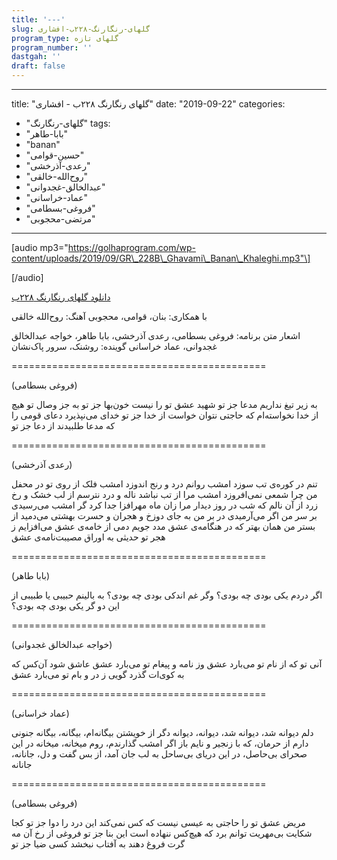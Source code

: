 ```yaml
---
title: '---'
slug: گلهای-رنگارنگ-۲۲۸ب-افشاری
program_type: گلهای تازه
program_number: ''
dastgah: ''
draft: false
---
```


---
title: "گلهای رنگارنگ ۲۲۸ب - افشاری"
date: "2019-09-22"
categories: 
  - "گلهای-رنگارنگ"
tags: 
  - "بابا-طاهر"
  - "banan"
  - "حسین-قوامی"
  - "رعدی-آذرخشی"
  - "روح‌الله-خالقی"
  - "عبدالخالق-غجدوانی"
  - "عماد-خراسانی"
  - "فروغی-بسطامی"
  - "مرتضی-محجوبی"
---

\[audio mp3="https://golhaprogram.com/wp-content/uploads/2019/09/GR\_228B\_Ghavami\_Banan\_Khaleghi.mp3"\]

\[/audio\]

[دانلود گلهای رنگارنگ ۲۲۸ب](https://golhaprogram.com/wp-content/uploads/2019/09/GR_228B_Ghavami_Banan_Khaleghi.mp3)

با همکاری: بنان، قوامی، محجوبی آهنگ: روح‌الله خالقی

اشعار متن برنامه: فروغی بسطامی، رعدی آذرخشی، بابا طاهر، خواجه عبدالخالق غجدوانی، عماد خراسانی گوینده: روشنک، سرور پاک‌نشان

\============================================

(فروغی بسطامی)

به زیر تیغ نداریم مدعا جز تو شهید عشق تو را نیست خون‌بها جز تو به جز وصال تو هیچ از خدا نخواسته‌ام که حاجتی نتوان خواست از خدا جز تو خدای می‌نپذیرد دعای قومی را که مدعا طلبیدند از دعا جز تو

\============================================

(رعدی آذرخشی)

تنم در کور‌ه‌ی تب سوزد امشب روانم درد و رنج اندوزد امشب فلک از روی تو در محفل من چرا شمعی نمی‌افروزد امشب مرا از تب نباشد ناله و درد نترسم از لب خشک و رخ زرد از آن نالم که شب در روز دیدار مرا زان ماه مهرافزا جدا کرد گر امشب می‌رسیدی بر سر من اگر می‌آرمیدی در بر من به جای دوزخ و هجران و حسرت بهشتی می‌دمید از بستر من همان بهتر که در هنگامه‌ی عشق مدد جویم دمی از خامه‌ی عشق می‌افزایم ز هجر تو حدیثی به اوراق مصیبت‌نامه‌ی عشق

\============================================

(بابا طاهر)

اگر دردم یکی بودی چه بودی؟ وگر غم اندکی بودی چه بودی؟ به بالینم حبیبی یا طبیبی از این دو گر یکی بودی چه بودی؟

\============================================

(خواجه عبدالخالق غجدوانی)

آنی تو که از نام تو می‌بارد عشق وز نامه‌ و پیغام تو می‌بارد عشق عاشق شود آن‌کس که به کوی‌ات گذرد گویی ز در و بام تو می‌بارد عشق

\============================================

(عماد خراسانی)

دلم دیوانه شد، دیوانه شد، دیوانه، دیوانه دگر از خویشتن بیگانه‌ام، بیگانه، بیگانه جنونی دارم از حرمان، که با زنجیر و نایم باز اگر امشب گذارندم، روم میخانه، میخانه در این صحرای بی‌حاصل، در این دریای بی‌ساحل به لب جان آمد، از بس گفت و دل، جانانه، جانانه

\============================================

(فروغی بسطامی)

مریض عشق تو را حاجتی به عیسی نیست که کس نمی‌کند این درد را دوا جز تو کجا شکایت بی‌مهریت توانم برد که هیچ‌کس ننهاده است این بنا جز تو فروغی از رخ آن مه گرت فروغ دهند به آفتاب نبخشد کسی ضیا جز تو
